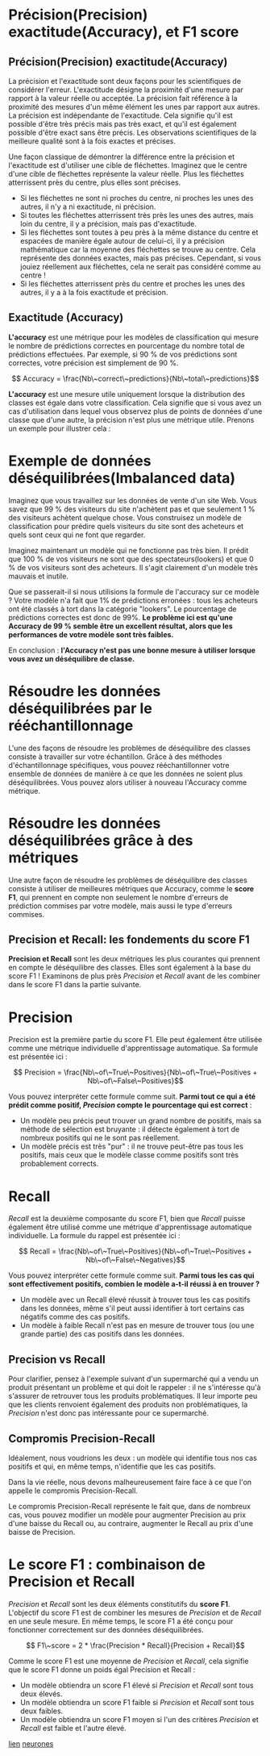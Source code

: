 # Précision(Precision) exactitude(Accuracy), et F1 score
## Précision(Precision) exactitude(Accuracy)

La précision et l'exactitude sont deux façons pour les scientifiques de considérer l'erreur.
L'exactitude désigne la proximité d'une mesure par rapport à la valeur réelle ou acceptée.
La précision fait référence à la proximité des mesures d'un même élément les unes par rapport aux autres. La précision est indépendante de l'exactitude.
Cela signifie qu'il est possible d'être très précis mais pas très exact, et qu'il est également possible d'être exact sans être précis.
Les observations scientifiques de la meilleure qualité sont à la fois exactes et précises.


Une façon classique de démontrer la différence entre la précision et l'exactitude est d'utiliser une cible de fléchettes. Imaginez que le centre d'une cible de fléchettes représente la valeur réelle. Plus les fléchettes atterrissent près du centre, plus elles sont précises.

- Si les fléchettes ne sont ni proches du centre, ni proches les unes des autres, il n'y a ni exactitude, ni précision.  
- Si toutes les fléchettes atterrissent très près les unes des autres, mais loin du centre, il y a précision, mais pas d'exactitude.   
- Si les fléchettes sont toutes à peu près à la même distance du centre et espacées de manière égale autour de celui-ci, il y a précision mathématique car la moyenne des fléchettes se trouve au centre. Cela représente des données exactes, mais pas précises. Cependant, si vous jouiez réellement aux fléchettes, cela ne serait pas considéré comme au centre !
- Si les fléchettes atterrissent près du centre et proches les unes des autres, il y a à la fois exactitude et précision.

## Exactitude (Accuracy)
**L'accuracy** est une métrique pour les modèles de classification qui mesure le nombre de prédictions correctes en pourcentage du nombre total de prédictions effectuées. Par exemple, si 90 % de vos prédictions sont correctes, votre précision est simplement de 90 %.

$$ Accuracy = \frac{Nb\~correct\~predictions}{Nb\~total\~predictions}$$

**L'accuracy** est une mesure utile uniquement lorsque la distribution des classes est égale dans votre classification. Cela signifie que si vous avez un cas d'utilisation dans lequel vous observez plus de points de données d'une classe que d'une autre, la précision n'est plus une métrique utile. Prenons un exemple pour illustrer cela :

# Exemple de données déséquilibrées(Imbalanced data)
Imaginez que vous travaillez sur les données de vente d'un site Web. Vous savez que 99 % des visiteurs du site n'achètent pas et que seulement 1 % des visiteurs achètent quelque chose. Vous construisez un modèle de classification pour prédire quels visiteurs du site sont des acheteurs et quels sont ceux qui ne font que regarder.

Imaginez maintenant un modèle qui ne fonctionne pas très bien. Il prédit que 100 % de vos visiteurs ne sont que des spectateurs(lookers) et que 0 % de vos visiteurs sont des acheteurs. Il s'agit clairement d'un modèle très mauvais et inutile.

Que se passerait-il si nous utilisions la formule de l'accuracy sur ce modèle ? Votre modèle n'a fait que 1% de prédictions erronées : tous les acheteurs ont été classés à tort dans la catégorie "lookers". Le pourcentage de prédictions correctes est donc de 99%. **Le problème ici est qu'une Accuracy de 99 % semble être un excellent résultat, alors que les performances de votre modèle sont très faibles.**

En conclusion : **l'Accuracy n'est pas une bonne mesure à utiliser lorsque vous avez un déséquilibre de classe.**

# Résoudre les données déséquilibrées par le rééchantillonnage
L'une des façons de résoudre les problèmes de déséquilibre des classes consiste à travailler sur votre échantillon. Grâce à des méthodes d'échantillonnage spécifiques, vous pouvez rééchantillonner votre ensemble de données de manière à ce que les données ne soient plus déséquilibrées. Vous pouvez alors utiliser à nouveau l'Accuracy comme métrique.

# Résoudre les données déséquilibrées grâce à des métriques
Une autre façon de résoudre les problèmes de déséquilibre des classes consiste à utiliser de meilleures métriques que Accuracy, comme le **score F1**, qui prennent en compte non seulement le nombre d'erreurs de prédiction commises par votre modèle, mais aussi le type d'erreurs commises.

## Precision et Recall: les fondements du score F1
**Precision et Recall** sont les deux métriques les plus courantes qui prennent en compte le déséquilibre des classes. Elles sont également à la base du score F1 ! Examinons de plus près *Precision* et *Recall* avant de les combiner dans le score F1 dans la partie suivante.

# Precision
Precision est la première partie du score F1. Elle peut également être utilisée comme une métrique individuelle d'apprentissage automatique. Sa formule est présentée ici :

$$ Precision = \frac{Nb\~of\~True\~Positives}{Nb\~of\~True\~Positives + Nb\~of\~False\~Positives}$$

Vous pouvez interpréter cette formule comme suit. **Parmi tout ce qui a été prédit comme positif, *Precision* compte le pourcentage qui est correct** :

- Un modèle peu précis peut trouver un grand nombre de positifs, mais sa méthode de sélection est bruyante : il détecte également à tort de nombreux positifs qui ne le sont pas réellement.
- Un modèle précis est très "pur" : il ne trouve peut-être pas tous les positifs, mais ceux que le modèle classe comme positifs sont très probablement corrects.

# Recall
*Recall*  est la deuxième composante du score F1, bien que *Recall* puisse également être utilisé comme une métrique d'apprentissage automatique individuelle. La formule du rappel est présentée ici :

$$ Recall = \frac{Nb\~of\~True\~Positives}{Nb\~of\~True\~Positives + Nb\~of\~False\~Negatives}$$

Vous pouvez interpréter cette formule comme suit. **Parmi tous les cas qui sont effectivement positifs, combien le modèle a-t-il réussi à en trouver ?**

- Un modèle avec un Recall élevé réussit à trouver tous les cas positifs dans les données, même s'il peut aussi identifier à tort certains cas négatifs comme des cas positifs.
- Un modèle à faible Recall n'est pas en mesure de trouver tous (ou une grande partie) des cas positifs dans les données.

## Precision vs Recall
Pour clarifier, pensez à l'exemple suivant d'un supermarché qui a vendu un produit présentant un problème et qui doit le rappeler : il ne s'intéresse qu'à s'assurer de retrouver tous les produits problématiques. Il leur importe peu que les clients renvoient également des produits non problématiques, la *Precision* n'est donc pas intéressante pour ce supermarché.

## Compromis Precision-Recall
Idéalement, nous voudrions les deux : un modèle qui identifie tous nos cas positifs et qui, en même temps, n'identifie que les cas positifs.

Dans la vie réelle, nous devons malheureusement faire face à ce que l'on appelle le compromis Precision-Recall.

Le compromis Precision-Recall représente le fait que, dans de nombreux cas, vous pouvez modifier un modèle pour augmenter Precision au prix d'une baisse du Recall ou, au contraire, augmenter le Recall au prix d'une baisse de Precision.

# Le score F1 : combinaison de Precision et Recall

*Precision* et *Recall* sont les deux éléments constitutifs du **score F1**. L'objectif du score F1 est de combiner les mesures de *Precision* et de *Recall* en une seule mesure. En même temps, le score F1 a été conçu pour fonctionner correctement sur des données déséquilibrées.

$$ F1\~score = 2 * \frac{Precision * Recall}{Precision + Recall}$$

Comme le score F1 est une moyenne de *Precision* et *Recall*, cela signifie que le score F1 donne un poids égal Precision et Recall :

- Un modèle obtiendra un score F1 élevé si *Precision* et *Recall* sont tous deux élevés.
- Un modèle obtiendra un score F1 faible si *Precision* et *Recall* sont tous deux faibles.
- Un modèle obtiendra un score F1 moyen si l'un des critères *Precision* et *Recall* est faible et l'autre élevé.

[lien](https://kobia.fr/classification-metrics-f1-score/)
[neurones](https://towardsdatascience.com/math-neural-network-from-scratch-in-python-d6da9f29ce65)